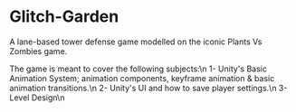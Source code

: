 # Glitch-Garden
A lane-based tower defense game modelled on the iconic Plants Vs Zombies game.


The game is meant to cover the following subjects:\n
  1- Unity's Basic Animation System; animation components, keyframe animation & basic animation transitions.\n
  2- Unity's UI and how to save player settings.\n
  3- Level Design\n
